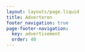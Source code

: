 ```yaml
---
layout: layouts/page.liquid
title: Adverteren
footer_navigation: true
page-footer-navigation:
  key: advertisement
  order: 40
---
```

